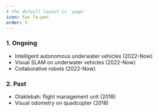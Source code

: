 ```yaml
---
# the default layout is 'page'
icon: fas fa-pen
order: 3
---
```


### 1. Ongoing
- Intelligent autonomous underwater vehicles (2022-Now)
- Visual SLAM on underwater vehicles (2022-Now)
- Collaborative robots (2022-Now)

### 2. Past
- Otaklebah: flight management unit (2018)
- Visual odometry on quadcopter (2018)
